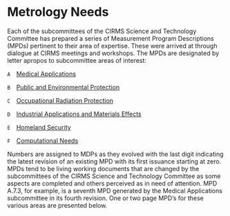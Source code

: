 # Metrology Needs

Each of the subcommittees of the CIRMS Science and Technology Committee has
prepared a series of Measurement Program Descriptions (MPDs) pertinent to their
area of expertise. These were arrived at through dialogue at CIRMS meetings and
workshops. The MPDs are designated by letter apropos to subcommittee areas of
interest:

`A` [Medical Applications](medical-applications/medical-applications.md)

`B` [Public and Environmental Protection](safety-security/safety-security.md)

`C` [Occupational Radiation Protection](safety-security/safety-security.md)

`D` [Industrial Applications and Materials Effects](industrial-material/industrial-material.md)

`E` [Homeland Security](safety-security/safety-security.md)

`F` [Computational Needs](computational-needs/computational-needs.md)

Numbers are assigned to MDPs as they evolved with the last digit indicating the
latest revision of an existing MPD with its first issuance starting at zero.
MPDs tend to be living working documents that are changed by the subcommittees
of the CIRMS Science and Technology Committee as some aspects are completed and
others perceived as in need of attention. MPD A.7.3, for example, is a seventh
MPD generated by the Medical Applications subcommittee in its fourth revision.
One or two page MPD’s for these various areas are presented below.
